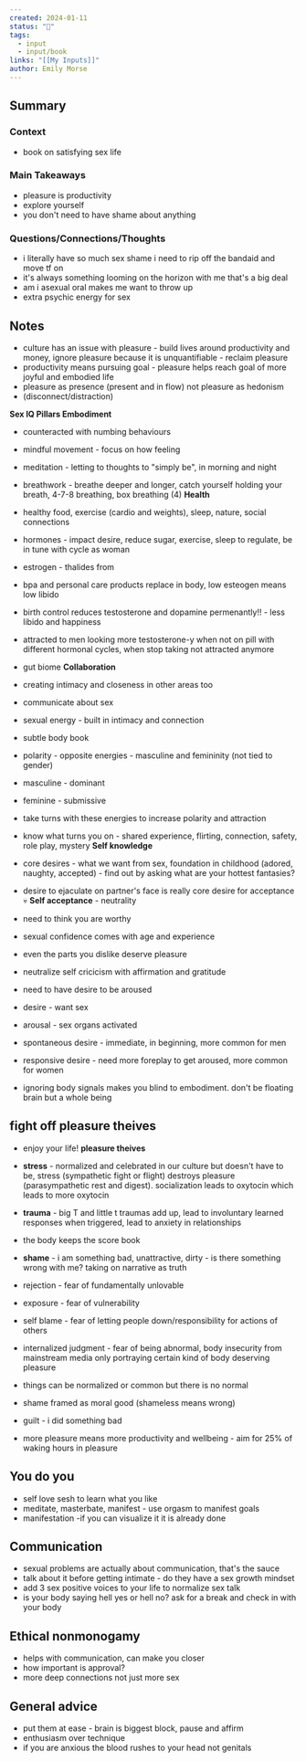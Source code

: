 ```yaml
---
created: 2024-01-11
status: "🔴"
tags:
  - input
  - input/book
links: "[[My Inputs]]"
author: Emily Morse
---
```

## Summary
### Context
- book on satisfying sex life
### Main Takeaways
- pleasure is productivity
- explore yourself
- you don't need to have shame about anything
### Questions/Connections/Thoughts
- i literally have so much sex shame i need to rip off the bandaid and move tf on
- it's always something looming on the horizon with me that's a big deal
- am i asexual oral makes me want to throw up
- extra psychic energy for sex
## Notes
- culture has an issue with pleasure - build lives around productivity and money, ignore pleasure because it is unquantifiable - reclaim pleasure
-  productivity means pursuing goal - pleasure helps reach goal of more joyful and embodied life
- pleasure as presence (present and in flow) not pleasure as hedonism 
- (disconnect/distraction)

**Sex IQ Pillars
Embodiment**
- counteracted with numbing behaviours
- mindful movement - focus on how feeling
- meditation - letting to thoughts to "simply be", in morning and night
- breathwork - breathe deeper and longer, catch yourself holding your breath, 4-7-8 breathing, box breathing (4)
**Health**
- healthy food, exercise (cardio and weights), sleep, nature, social connections
- hormones - impact desire, reduce sugar, exercise, sleep to regulate, be in tune with cycle as woman
- estrogen - thalides from
- bpa and personal care products replace in body, low esteogen means low libido
- birth control reduces testosterone and dopamine permenantly!! - less libido and happiness
- attracted to men looking more testosterone-y when not on pill with different hormonal cycles, when stop taking not attracted anymore
- gut biome
**Collaboration**
- creating intimacy and closeness in other areas too
- communicate about sex
- sexual energy - built in intimacy and connection
- subtle body book
- polarity - opposite energies - masculine and femininity (not tied to gender)
- masculine - dominant
- feminine - submissive
- take turns with these energies to increase polarity and attraction
- know what turns you on - shared experience, flirting, connection, safety, role play, mystery
**Self knowledge**
- core desires - what we want from sex, foundation in childhood (adored, naughty, accepted) - find out by asking what are your hottest fantasies? 
- desire to ejaculate on partner's face is really core desire for acceptance 💀
**Self acceptance** - neutrality
- need to think you are worthy
- sexual confidence comes with age and experience
- even the parts you dislike deserve pleasure
- neutralize self cricicism with affirmation and gratitude

- need to have desire to be aroused
- desire - want sex
- arousal - sex organs activated
- spontaneous desire - immediate, in beginning, more common for men
- responsive desire - need more foreplay to get aroused, more common for women

- ignoring body signals makes you blind to embodiment. don't be floating brain but a whole being 

## fight off pleasure theives
- enjoy your life!
**pleasure theives**
- **stress** - normalized and celebrated in our culture but doesn't have to be, stress (sympathetic fight or flight) destroys pleasure (parasympathetic rest and digest). socialization leads to oxytocin which leads to more oxytocin
- **trauma** - big T and little t traumas add up, lead to involuntary learned responses when triggered, lead to anxiety in relationships
- the body keeps the score book
- **shame** - i am something bad, unattractive, dirty - is there something wrong with me? taking on narrative as truth
- rejection - fear of fundamentally unlovable
- exposure - fear of vulnerability
- self blame - fear of letting people down/responsibility for actions of others
- internalized judgment - fear of being abnormal, body insecurity from mainstream media only portraying certain kind of body deserving pleasure
- things can be normalized or common but there is no normal
- shame framed as moral good (shameless means wrong)
- guilt - i did something bad

- more pleasure means more productivity and wellbeing - aim for 25% of waking hours in pleasure

## You do you
- self love sesh to learn what you like
- meditate, masterbate, manifest - use orgasm to manifest goals
- manifestation -if you can visualize it it is already done

## Communication
- sexual problems are actually about communication, that's the sauce
- talk about it before getting intimate - do they have a sex growth mindset
- add 3 sex positive voices to your life to normalize sex talk
- is your body saying hell yes or hell no? ask for a break and check in with your body

## Ethical nonmonogamy
- helps with communication, can make you closer
- how important is approval?
- more deep connections not just more sex

## General advice
- put them at ease - brain is biggest block, pause and affirm
- enthusiasm over technique
- if you are anxious the blood rushes to your head not genitals